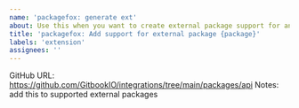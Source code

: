 ```yaml
---
name: 'packagefox: generate ext'
about: Use this when you want to create external package support for an existing @microfox/** package
title: 'packagefox: Add support for external package {package}'
labels: 'extension'
assignees: ''
---
```


GitHub URL: https://github.com/GitbookIO/integrations/tree/main/packages/api
Notes: add this to supported external packages
